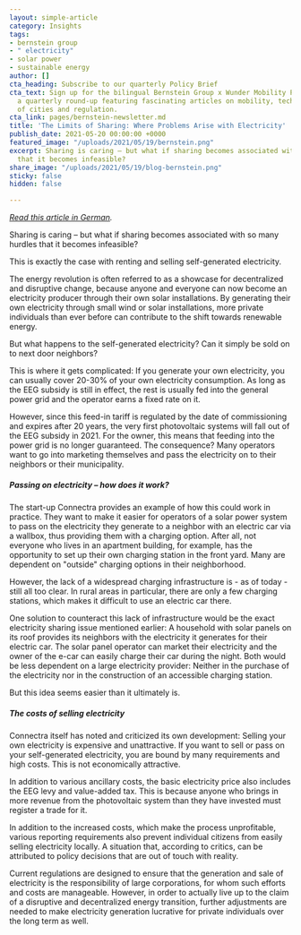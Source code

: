 ```yaml
---
layout: simple-article
category: Insights
tags:
- bernstein group
- " electricity"
- solar power
- sustainable energy
author: []
cta_heading: Subscribe to our quarterly Policy Brief
cta_text: Sign up for the bilingual Bernstein Group x Wunder Mobility Policy Brief,
  a quarterly round-up featuring fascinating articles on mobility, tech, the role
  of cities and regulation.
cta_link: pages/bernstein-newsletter.md
title: 'The Limits of Sharing: Where Problems Arise with Electricity'
publish_date: 2021-05-20 00:00:00 +0000
featured_image: "/uploads/2021/05/19/bernstein.png"
excerpt: Sharing is caring – but what if sharing becomes associated with so many hurdles
  that it becomes infeasible?
share_image: "/uploads/2021/05/19/blog-bernstein.png"
sticky: false
hidden: false

---
```

[_Read this article in German_](https://bernstein-group.com/de/2021/05/19/die-grenzen-des-sharings-wo-beim-strom-probleme-entstehen/)_._

Sharing is caring – but what if sharing becomes associated with so many hurdles that it becomes infeasible?

This is exactly the case with renting and selling self-generated electricity.

The energy revolution is often referred to as a showcase for decentralized and disruptive change, because anyone and everyone can now become an electricity producer through their own solar installations. By generating their own electricity through small wind or solar installations, more private individuals than ever before can contribute to the shift towards renewable energy.

But what happens to the self-generated electricity? Can it simply be sold on to next door neighbors?

This is where it gets complicated: If you generate your own electricity, you can usually cover 20-30% of your own electricity consumption. As long as the EEG subsidy is still in effect, the rest is usually fed into the general power grid and the operator earns a fixed rate on it.

However, since this feed-in tariff is regulated by the date of commissioning and expires after 20 years, the very first photovoltaic systems will fall out of the EEG subsidy in 2021. For the owner, this means that feeding into the power grid is no longer guaranteed. The consequence? Many operators want to go into marketing themselves and pass the electricity on to their neighbors or their municipality.

##### **Passing on electricity – how does it work?**

The start-up Connectra provides an example of how this could work in practice. They want to make it easier for operators of a solar power system to pass on the electricity they generate to a neighbor with an electric car via a wallbox, thus providing them with a charging option. After all, not everyone who lives in an apartment building, for example, has the opportunity to set up their own charging station in the front yard. Many are dependent on "outside" charging options in their neighborhood.

However, the lack of a widespread charging infrastructure is - as of today - still all too clear. In rural areas in particular, there are only a few charging stations, which makes it difficult to use an electric car there.

One solution to counteract this lack of infrastructure would be the exact electricity sharing issue mentioned earlier: A household with solar panels on its roof provides its neighbors with the electricity it generates for their electric car. The solar panel operator can market their electricity and the owner of the e-car can easily charge their car during the night. Both would be less dependent on a large electricity provider: Neither in the purchase of the electricity nor in the construction of an accessible charging station.

But this idea seems easier than it ultimately is.

##### **The costs of selling electricity**

Connectra itself has noted and criticized its own development: Selling your own electricity is expensive and unattractive. If you want to sell or pass on your self-generated electricity, you are bound by many requirements and high costs. This is not economically attractive.

In addition to various ancillary costs, the basic electricity price also includes the EEG levy and value-added tax. This is because anyone who brings in more revenue from the photovoltaic system than they have invested must register a trade for it.

In addition to the increased costs, which make the process unprofitable, various reporting requirements also prevent individual citizens from easily selling electricity locally. A situation that, according to critics, can be attributed to policy decisions that are out of touch with reality.

Current regulations are designed to ensure that the generation and sale of electricity is the responsibility of large corporations, for whom such efforts and costs are manageable. However, in order to actually live up to the claim of a disruptive and decentralized energy transition, further adjustments are needed to make electricity generation lucrative for private individuals over the long term as well.
